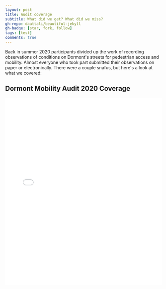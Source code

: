 ```yaml
---
layout: post
title: Audit coverage
subtitle: What did we get? What did we miss?
gh-repo: daattali/beautiful-jekyll
gh-badge: [star, fork, follow]
tags: [test]
comments: true
---
```


Back in summer 2020 participants divided up the work of recording observations of conditions on Dormont's streets for pedestrian access and mobility.
Almost everyone who took part submitted their observations on paper or electronically. There were a couple snafus, but here's a look at what we covered:

## Dormont Mobility Audit 2020 Coverage

<iframe width="100%" height="600px" frameborder="0" allowfullscreen src="//umap.openstreetmap.fr/en/map/dormont-mobility-and-access-project-map_737157?scaleControl=false&miniMap=true&scrollWheelZoom=true&zoomControl=true&allowEdit=false&moreControl=false&searchControl=null&tilelayersControl=false&embedControl=false&datalayersControl=false&onLoadPanel=none&captionBar=false&datalayers=2170782%2C2170784%2C2170785%2C2170781%2C2170791%2C2186527%2C2186494%2C2186505%2C2170795%2C2186539%2C2187791"></iframe>
